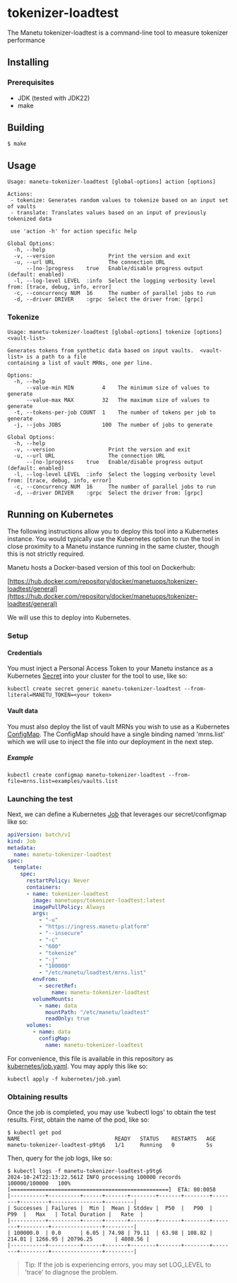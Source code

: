 # tokenizer-loadtest

The Manetu tokenizer-loadtest is a command-line tool to measure tokenizer performance

## Installing

### Prerequisites

- JDK (tested with JDK22)
- make

## Building

```
$ make
```

## Usage

```shell
Usage: manetu-tokenizer-loadtest [global-options] action [options]

Actions:
 - tokenize: Generates random values to tokenize based on an input set of vaults
 - translate: Translates values based on an input of previously tokenized data

 use 'action -h' for action specific help

Global Options:
  -h, --help
  -v, --version                 Print the version and exit
  -u, --url URL                 The connection URL
      --[no-]progress    true   Enable/disable progress output (default: enabled)
  -l, --log-level LEVEL  :info  Select the logging verbosity level from: [trace, debug, info, error]
  -c, --concurrency NUM  16     The number of parallel jobs to run
  -d, --driver DRIVER    :grpc  Select the driver from: [grpc]

```

### Tokenize

```shell
Usage: manetu-tokenizer-loadtest [global-options] tokenize [options] <vault-list>

Generates tokens from synthetic data based on input vaults.  <vault-list> is a path to a file
containing a list of vault MRNs, one per line.

Options:
  -h, --help
      --value-min MIN         4    The minimum size of values to generate
      --value-max MAX         32   The maximum size of values to generate
  -t, --tokens-per-job COUNT  1    The number of tokens per job to generate
  -j, --jobs JOBS             100  The number of jobs to generate

Global Options:
  -h, --help
  -v, --version                 Print the version and exit
  -u, --url URL                 The connection URL
      --[no-]progress    true   Enable/disable progress output (default: enabled)
  -l, --log-level LEVEL  :info  Select the logging verbosity level from: [trace, debug, info, error]
  -c, --concurrency NUM  16     The number of parallel jobs to run
  -d, --driver DRIVER    :grpc  Select the driver from: [grpc]
```

## Running on Kubernetes

The following instructions allow you to deploy this tool into a Kubernetes instance.  You would typically use the Kubernetes option to run the tool in close proximity to a Manetu instance running in the same cluster, though this is not strictly required.

Manetu hosts a Docker-based version of this tool on Dockerhub:

[https://hub.docker.com/repository/docker/manetuops/tokenizer-loadtest/general](https://hub.docker.com/repository/docker/manetuops/tokenizer-loadtest/general)

We will use this to deploy into Kubernetes.

### Setup

#### Credentials

You must inject a Personal Access Token to your Manetu instance as a Kubernetes [Secret](https://kubernetes.io/docs/concepts/configuration/secret/) into your cluster for the tool to use, like so:

```shell
kubectl create secret generic manetu-tokenizer-loadtest --from-literal=MANETU_TOKEN=<your token>
```

#### Vault data

You must also deploy the list of vault MRNs you wish to use as a Kubernetes [ConfigMap](https://kubernetes.io/docs/concepts/configuration/configmap/).  The ConfigMap should have a single binding named 'mrns.list' which we will use to inject the file into our deployment in the next step.

##### Example

``` shell
kubectl create configmap manetu-tokenizer-loadtest --from-file=mrns.list=examples/vaults.list
```

### Launching the test

Next, we can define a Kubernetes [Job](https://kubernetes.io/docs/concepts/workloads/controllers/job/) that leverages our secret/configmap like so:

```yaml
apiVersion: batch/v1
kind: Job
metadata:
  name: manetu-tokenizer-loadtest
spec:
  template:
    spec:
      restartPolicy: Never
      containers:
      - name: tokenizer-loadtest
        image: manetuops/tokenizer-loadtest:latest
        imagePullPolicy: Always
        args:
          - "-u"
          - "https://ingress.manetu-platform"
          - "--insecure"
          - "-c"
          - "600"
          - "tokenize"
          - "-j"
          - "100000"
          - "/etc/manetu/loadtest/mrns.list"
        envFrom:
          - secretRef:
              name: manetu-tokenizer-loadtest
        volumeMounts:
          - name: data
            mountPath: "/etc/manetu/loadtest"
            readOnly: true
      volumes:
        - name: data
          configMap:
            name: manetu-tokenizer-loadtest
```

For convenience, this file is available in this repository as [kubernetes/job.yaml](./kubernetes/job.yaml).  You may apply this like so:

```shell
kubectl apply -f kubernetes/job.yaml
```

### Obtaining results

Once the job is completed, you may use 'kubectl logs' to obtain the test results.  First, obtain the name of the pod, like so:

```shell
$ kubectl get pod
NAME                              READY   STATUS    RESTARTS   AGE
manetu-tokenizer-loadtest-p9tg6   1/1     Running   0          5s
```

Then, query for the job logs, like so:

```shell
$ kubectl logs -f manetu-tokenizer-loadtest-p9tg6
2024-10-24T22:13:22.561Z INFO processing 100000 records
100000/100000   100% [==================================================]  ETA: 00:0058
|-----------+----------+------+-------+--------+-------+--------+--------+---------+----------------+---------|
| Successes | Failures |  Min |  Mean | Stddev |  P50  |   P90  |   P99  |   Max   | Total Duration |   Rate  |
|-----------+----------+------+-------+--------+-------+--------+--------+---------+----------------+---------|
| 100000.0  | 0.0      | 6.05 | 74.98 | 79.11  | 63.98 | 108.82 | 214.01 | 1266.95 | 20796.25       | 4808.56 |
|-----------+----------+------+-------+--------+-------+--------+--------+---------+----------------+---------|
```

> Tip: If the job is experiencing errors, you may set LOG_LEVEL to 'trace' to diagnose the problem.
